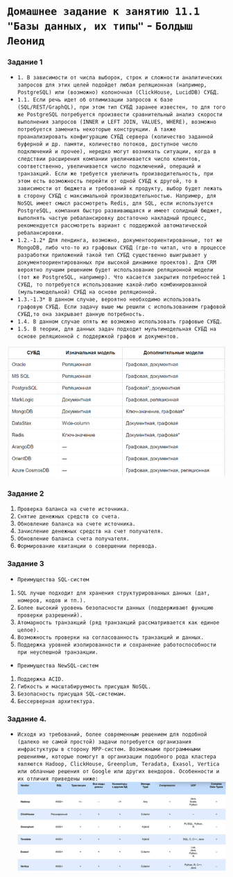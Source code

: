 # `Домашнее задание к занятию 11.1 "Базы данных, их типы"` - `Болдыш Леонид`
### Задание 1

- `1. В зависимости от числа выборок, строк и сложности аналитических запросов для этих целей подойдет любая реляционная (например, PostgreSQL) или (возможно) колоночная (ClickHouse, LucidDB) СУБД.`
- `1.1. Если речь идет об отпимизации запросов к базе (SQL/REST/GraphQL), при этом тип СУБД заранее известен, то для того же PostgreSQL потребуется произвести сравнительный анализ скорости выполнения запросов (INNER и LEFT JOIN, VALUES, WHERE), возможно потребуется заменить некоторые конструкции. А также проанализировать конфигурацию СУБД сервера (количество заданной буферной и др. памяти, количество потоков, доступное число подключений и прочее), нередко могут возникать ситуации, когда в следствии расширения компании увеличивается число клиентов, соответственно, увеличивается число подключений, операций и транзакций. Если же требуется увеличить производительность, при этом есть возможность перейти от одной СУБД к другой, то в зависимости от бюджета и требований к продукту, выбор будет лежать в сторону СУБД с максимальной производительностью. Например, для NoSQL имеет смысл рассмотреть Redis, для SQL, если используется PostgreSQL, компания быстро развивающаяся и имеет солидный бюджет, выполнять частую ребалансировку достаточно накладный процесс, рекомендуется рассмотреть вариант с поддержкой автоматической ребалансировки.` 
- `1.2.-1.2* Для лендинга, возможно, документоориентированные, тот же MongoDB, либо что-то из графовых СУБД (где-то читал, что в процессе разработки приложений такой тип СУБД существенно выигрывает у документоориентированных при высокой динамике проектов). Для CRM вероятно лучшим решением будет использование реляционной модели (тот же PostgreSQL, например). Что касается закрытия потребностей 1 СУБД, то потребуется использование какой-либо комбинированной (мультимодельной) СУБД на основе реляционной.`
- `1.3.-1.3* В данном случае, вероятно необходимо использовать графовую СУБД. Если задачу выше мы решили с использованием графовой СУБД,то она закрывает данную потребность.`
- `1.4. В данном случае опять же возможно использовать графовые СУБД.`
- `1.5. В теории, для данных задач подходит мультимодельная СУБД на основе реляционной с поддержкой графов и документов.`

![image](https://github.com/themave-tech/Netology-sys/blob/main/sys-homework-11.01/img/Screenshot_20230109_075824.png)

### Задание 2

1. `Проверка баланса на счете источника.`
2. `Снятие денежных средств со счета.`
3. `Обновление баланса на счете источника.`
4. `Зачисление денежных средств на счет получателя.`
5. `Обновление баланса счета получателя.`
6. `Формирование квитанции о совершении перевода.`

### Задание 3

- `Преимущества SQL-систем`
1. `SQL лучше подходит для хранения структурированных данных (дат, номеров, кодов и тп.).`
2. `Более высокий уровень безопасности данных (поддерживают функцию проверки разрешений).`
3. `Атомарность транзакций (ряд транзакций рассматривается как единое целое).`
4. `Возможность проверки на согласованность транзакций и данных.`
5. `Поддержка уровней изолированности и сохранение работоспособности при неуспешной транзакции.`

- `Преимущества NewSQL-систем`
1. `Поддержка ACID.`
2. `Гибкость и масштабируемость присущая NoSQL.`
3. `Безопасность присущая SQL-системам.`
4. `Бессерверная архитектура.`

### Задание 4.

- `Исходя из требований, более современным решением для подобной (далеко не самой простой) задачи потребуется организания инфрастуктуры в сторону MPP-систем. Возможными программными решениями, которые помогут в организации подобного рода кластера являются Hadoop, ClickHouse, Greenplum, Teradata, Exasol, Vertica или облачные решения от Google или других вендоров. Особенности и их отличия приведены ниже:`
![image](https://github.com/themave-tech/Netology-sys/blob/main/sys-homework-11.01/img/Screenshot_20230115_115801.png)